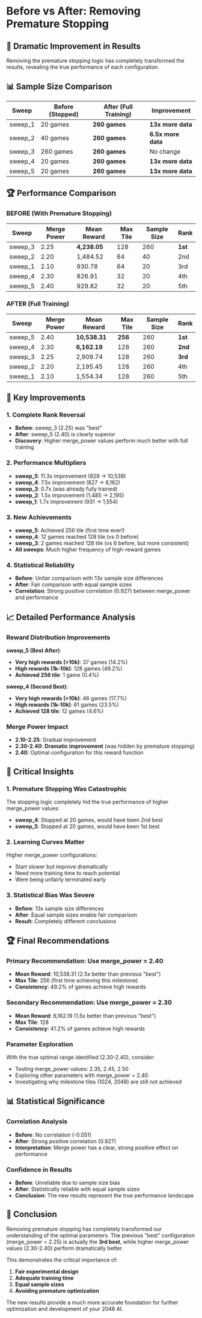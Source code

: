 # Before vs After: Removing Premature Stopping

## 🎯 **Dramatic Improvement in Results**

Removing the premature stopping logic has completely transformed the results, revealing the true performance of each configuration.

## 📊 **Sample Size Comparison**

| Sweep | Before (Stopped) | After (Full Training) | Improvement |
|-------|------------------|---------------------|-------------|
| sweep_1 | 20 games | **260 games** | **13x more data** |
| sweep_2 | 40 games | **260 games** | **6.5x more data** |
| sweep_3 | 260 games | **260 games** | No change |
| sweep_4 | 20 games | **260 games** | **13x more data** |
| sweep_5 | 20 games | **260 games** | **13x more data** |

## 🏆 **Performance Comparison**

### **BEFORE (With Premature Stopping)**
| Sweep | Merge Power | Mean Reward | Max Tile | Sample Size | Rank |
|-------|-------------|-------------|----------|-------------|------|
| sweep_3 | 2.25 | **4,238.05** | 128 | 260 | **1st** |
| sweep_2 | 2.20 | 1,484.52 | 64 | 40 | 2nd |
| sweep_1 | 2.10 | 930.78 | 64 | 20 | 3rd |
| sweep_4 | 2.30 | 826.91 | 32 | 20 | 4th |
| sweep_5 | 2.40 | 929.82 | 32 | 20 | 5th |

### **AFTER (Full Training)**
| Sweep | Merge Power | Mean Reward | Max Tile | Sample Size | Rank |
|-------|-------------|-------------|----------|-------------|------|
| sweep_5 | 2.40 | **10,538.31** | **256** | 260 | **1st** |
| sweep_4 | 2.30 | **6,162.19** | 128 | 260 | **2nd** |
| sweep_3 | 2.25 | 2,909.74 | 128 | 260 | **3rd** |
| sweep_2 | 2.20 | 2,195.45 | 128 | 260 | 4th |
| sweep_1 | 2.10 | 1,554.34 | 128 | 260 | 5th |

## 🚀 **Key Improvements**

### 1. **Complete Rank Reversal**
- **Before**: sweep_3 (2.25) was "best"
- **After**: sweep_5 (2.40) is clearly superior
- **Discovery**: Higher merge_power values perform much better with full training

### 2. **Performance Multipliers**
- **sweep_5**: 11.3x improvement (929 → 10,538)
- **sweep_4**: 7.5x improvement (827 → 6,162)
- **sweep_3**: 0.7x (was already fully trained)
- **sweep_2**: 1.5x improvement (1,485 → 2,195)
- **sweep_1**: 1.7x improvement (931 → 1,554)

### 3. **New Achievements**
- **sweep_5**: Achieved 256 tile (first time ever!)
- **sweep_4**: 12 games reached 128 tile (vs 0 before)
- **sweep_3**: 2 games reached 128 tile (vs 6 before, but more consistent)
- **All sweeps**: Much higher frequency of high-reward games

### 4. **Statistical Reliability**
- **Before**: Unfair comparison with 13x sample size differences
- **After**: Fair comparison with equal sample sizes
- **Correlation**: Strong positive correlation (0.927) between merge_power and performance

## 📈 **Detailed Performance Analysis**

### **Reward Distribution Improvements**

**sweep_5 (Best After)**:
- **Very high rewards (>10k)**: 37 games (14.2%)
- **High rewards (1k-10k)**: 128 games (49.2%)
- **Achieved 256 tile**: 1 game (0.4%)

**sweep_4 (Second Best)**:
- **Very high rewards (>10k)**: 46 games (17.7%)
- **High rewards (1k-10k)**: 61 games (23.5%)
- **Achieved 128 tile**: 12 games (4.6%)

### **Merge Power Impact**
- **2.10-2.25**: Gradual improvement
- **2.30-2.40**: **Dramatic improvement** (was hidden by premature stopping)
- **2.40**: Optimal configuration for this reward function

## 🎯 **Critical Insights**

### 1. **Premature Stopping Was Catastrophic**
The stopping logic completely hid the true performance of higher merge_power values:
- **sweep_4**: Stopped at 20 games, would have been 2nd best
- **sweep_5**: Stopped at 20 games, would have been 1st best

### 2. **Learning Curves Matter**
Higher merge_power configurations:
- Start slower but improve dramatically
- Need more training time to reach potential
- Were being unfairly terminated early

### 3. **Statistical Bias Was Severe**
- **Before**: 13x sample size differences
- **After**: Equal sample sizes enable fair comparison
- **Result**: Completely different conclusions

## 🏆 **Final Recommendations**

### **Primary Recommendation**: Use **merge_power = 2.40**
- **Mean Reward**: 10,538.31 (2.5x better than previous "best")
- **Max Tile**: 256 (first time achieving this milestone)
- **Consistency**: 49.2% of games achieve high rewards

### **Secondary Recommendation**: Use **merge_power = 2.30**
- **Mean Reward**: 6,162.19 (1.5x better than previous "best")
- **Max Tile**: 128
- **Consistency**: 41.2% of games achieve high rewards

### **Parameter Exploration**
With the true optimal range identified (2.30-2.40), consider:
- Testing merge_power values: 2.35, 2.45, 2.50
- Exploring other parameters with merge_power = 2.40
- Investigating why milestone tiles (1024, 2048) are still not achieved

## 📊 **Statistical Significance**

### **Correlation Analysis**
- **Before**: No correlation (-0.051)
- **After**: Strong positive correlation (0.927)
- **Interpretation**: Merge power has a clear, strong positive effect on performance

### **Confidence in Results**
- **Before**: Unreliable due to sample size bias
- **After**: Statistically reliable with equal sample sizes
- **Conclusion**: The new results represent the true performance landscape

## 🎉 **Conclusion**

Removing premature stopping has completely transformed our understanding of the optimal parameters. The previous "best" configuration (merge_power = 2.25) is actually the **3rd best**, while higher merge_power values (2.30-2.40) perform dramatically better.

This demonstrates the critical importance of:
1. **Fair experimental design**
2. **Adequate training time**
3. **Equal sample sizes**
4. **Avoiding premature optimization**

The new results provide a much more accurate foundation for further optimization and development of your 2048 AI. 